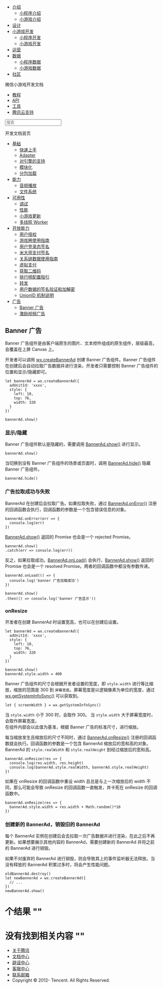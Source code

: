 <div class="book with-summary">

<div class="head">

<div class="head_box">

# [](javascript:; "_('微信公众平台 小程序')")

<div class="header_ctrls">

*   [介绍](javascript:;)
    *   [小程序介绍](https://mp.weixin.qq.com/debug/wxadoc/introduction/index.html)
    *   [小游戏介绍](https://mp.weixin.qq.com/debug/wxagame/introduction/index.html)
*   [设计](https://mp.weixin.qq.com/debug/wxadoc/design/index.html)
*   [小游戏开发](javascript:;)
    *   [小程序开发](https://mp.weixin.qq.com/debug/wxadoc/dev/index.html)
    *   [小游戏开发](https://mp.weixin.qq.com/debug/wxagame/dev/index.html)
*   [运营](https://mp.weixin.qq.com/debug/wxadoc/product/index.html)
*   [数据](javascript:;)
    *   [小程序数据](https://mp.weixin.qq.com/debug/wxadoc/analysis/index.html)
    *   [小游戏数据](https://mp.weixin.qq.com/debug/wxagame/analysis/index.html)
*   [社区](https://developers.weixin.qq.com/)

</div>

</div>

</div>

<div class="sub_nav_box">

<div class="sub_nav_inner">

<div class="book-summary-opr" id="js-book-summary-opr"><a class="book-summary-btn"></a></div>

<div class="top_sub_nav">

<div class="top_title_wap"><span class="icon_title icon_dev"></span>

微信小游戏开发文档

</div>

*   [教程](../../)
*   [API](../../document/render/canvas/wx.createCanvas.html)
*   [工具](../../devtools/devtools.html)
*   [腾讯云支持](../../qcloud/qcloud.html)

</div>

<div id="book-search-input" role="search">

<form><label for="search-input" class="search-icon" id="js-search-icon"></label><input type="text" id="search-input" name="search-input" placeholder="搜索"> </form>

</div>

</div>

</div>

<div class="book-summary">

<div class="book-summary-home" id="js-summary-home"><a><span class="icon_home_s icon_dev"></span><span class="s_title_2">开发文档首页</span></a></div>

<nav role="navigation">

*   [基础](../../)
    *   [快速上手](../../)
    *   [Adapter](../base/adapter.html)
    *   [对引擎的支持](../base/engine.html)
    *   [模块化](../base/module.html)
    *   [分包加载](../base/subpackages.html)
*   [能力](../ability/audio.html)
    *   [音频播放](../ability/audio.html)
    *   [文件系统](../ability/file-system.html)
*   [可用性](../usability/debug.html)
    *   [调试](../usability/debug.html)
    *   [性能](../usability/performance.html)
    *   [小游戏更新](../usability/update.html)
    *   [多线程 Worker](../usability/worker.html)
*   [开放能力](../open-ability/authorize.html)
    *   [用户授权](../open-ability/authorize.html)
    *   [游戏圈使用指南](../open-ability/game-club.html)
    *   [用户登录态签名](../open-ability/http-signature.html)
    *   [米大师支付签名](../open-ability/midas-signature.html)
    *   [关系链数据使用指南](../open-ability/open-data.html)
    *   [虚拟支付](../open-ability/payment.html)
    *   [获取二维码](../open-ability/qrcode.html)
    *   [排行榜配置指引](../open-ability/ranklist.html)
    *   [转发](../open-ability/share.html)
    *   [用户数据的签名验证和加解密](../open-ability/signature.html)
    *   [UnionID 机制说明](../open-ability/union-id.html)
*   [广告](banner-ad.html)
    *   [Banner 广告](banner-ad.html)
    *   [激励视频广告](rewarded-video-ad.html)

</nav>

</div>

<div class="book-body">

<div class="body-inner">

<div class="page-wrapper" tabindex="-1" role="main">

<div class="page-inner">

<div id="book-search-results">

<div class="search-noresults">

<section class="normal markdown-section">

## Banner 广告

Banner 广告组件是由客户端原生的图片、文本控件组成的原生组件，层级最高，会覆盖在上屏 Canvas 上。

开发者可以调用 <a href="">wx.createBannerAd</a> 创建 Banner 广告组件。Banner 广告组件在创建后会自动拉取广告数据并进行渲染，开发者只需要控制 Banner 广告组件的位置和显示/隐藏即可。

    let bannerAd = wx.createBannerAd({
      adUnitId: 'xxxx',
      style: {
        left: 10,
        top: 76,
        width: 320
      }
    })

    bannerAd.show()

### 显示/隐藏

Banner 广告组件默认是隐藏的，需要调用 <a href="">BannerAd.show()</a> 进行显示。

    bannerAd.show()

当切换到没有 Banner 广告组件的场景或页面时，调用 <a href="">BannerAd.hide()</a> 隐藏 Banner 广告组件。

    bannerAd.hide()

### 广告拉取成功与失败

BannerAd 在创建后会拉取广告。如果拉取失败，通过 <a href="">BannerAd.onError()</a> 注册的回调函数会执行，回调函数的参数是一个包含错误信息的对象。

    bannerAd.onError(err => {
      console.log(err)
    })

<a href="">BannerAd.show()</a> 返回的 Promise 也会是一个 rejected Promise。

    bannerAd.show()
    .catch(err => console.log(err))

反之，如果拉取成功。<a href="">BannerAd.onLoad()</a> 会执行，<a href="">BannerAd.show()</a> 返回的 Promise 也会是一个 resolved Promise。两者的回调函数中都没有参数传递。

    bannerAd.onLoad(() => {
      console.log('banner 广告加载成功')
    })

    bannerAd.show()
    .then(() => console.log('banner 广告显示'))

### onResize

开发者在创建 BannerAd 时设置宽高，也可以在创建后设置。

    let bannerAd = wx.createBannerAd({
      adUnitId: 'xxxx',
      style: {
        left: 10,
        top: 76,
        width: 320
      }
    })

    bannerAd.show()
    bannerAd.style.width = 400

Banner 广告组件的尺寸会根据开发者设置的宽度，即 `style.width` 进行等比缩放，缩放的范围是 300 到 `屏幕宽度`。屏幕宽度是以逻辑像素为单位的宽度，通过 [wx.getSystemInfoSync()](../../document/system/system-info/wx.getSystemInfoSync.html) 可以获取到。

    let { screenWidth } = wx.getSystemInfoSync()

当 `style.width` 小于 300 时，会取作 300。 当 `style.width` 大于屏幕宽度时，会取作屏幕宽度。  
在组件内部会以此值为基准，根据 Banner 广告的标准尺寸，进行缩放。

每当缩放发生且缩放后的尺寸不同时，通过 <a href="">BannerAd.onResize()</a> 注册的回调函数就会执行。回调函数的参数是一个包含 BannerAd 缩放后的宽和高的对象。BannerAd 的 `style.realWidth` 和 `style.realHeight` 到经过缩放后的宽和高。

    bannerAd.onResize(res => {
      console.log(res.width, res.height)
      console.log(bannerAd.style.realWidth, bannerAd.style.realHeight)
    })

如果在 onResize 的回调函数中重设 width 且总是与上一次缩放后的 width 不同，那么可能会导致 onResize 的回调函数一直触发，并卡死在 onResize 的回调函数中。

    bannerAd.onResize(res => {
      bannerAd.style.width = res.width + Math.random()*10
    })

### 创建新的 BannerAd，销毁旧的 BannerAd

每个 BannerAd 实例在创建后会去拉取一次广告数据并进行渲染，在此之后不再更新。如果想要展示其他内容的 BannerAd，需要创建新的 BannerAd 并将之前的 BannerAd 进行销毁。

如果不对废弃的 BannerAd 进行销毁，则会导致其上的事件监听器无法释放。当没有释放的 BannerAd 积累过多时，将会产生性能问题。

    oldBannerAd.destroy()
    let newBannerAd = wx.createBannerAd({
      // ...
    })
    newBannerAd.show()

</section>

</div>

<div class="search-results">

<div class="has-results">

# <span class="search-results-count"></span>个结果 "<span class="search-query"></span>"

</div>

<div class="no-results">

# 没有找到相关内容 "<span class="search-query"></span>"

</div>

</div>

</div>

</div>

</div>

<div class="foot" id="footer">

*   [关于腾讯](http://www.tencent.com/zh-cn/index.shtml)
*   [文档中心](https://mp.weixin.qq.com/debug/wxadoc/introduction/index.html?t=1484641676)
*   [辟谣中心](https://mp.weixin.qq.com/cgi-bin/opshowpage?action=dispelinfo&lang=zh_CN&begin=1&count=9)
*   [客服中心](http://kf.qq.com/faq/120911VrYVrA1509086vyumm.html)
*   [联系邮箱](mailto:weixinmp@qq.com)
*   Copyright © 2012-<span id="s_copyright_year"></span> Tencent. All Rights Reserved.

</div>

</div>

[](../open-ability/union-id.html)[](banner-ad.html)</div>

</div>